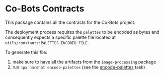# Co-Bots Contracts

This package contains all the contracts for the Co-Bots project.

The deployment process requires the `palettes` to be encoded as bytes and consequently expects a specific palette file
located at `utils/constants:PALETTES_ENCODED_FILE`.

To generate this file:

1. make sure to have all the artifacts from the `image-processing` package
2. run `npx hardhat encode-palettes` (see the [encode-palettes](./tasks/encodePalettes.ts) task)
